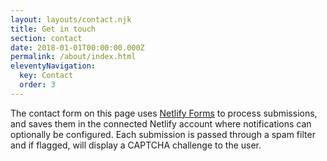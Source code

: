 ```yaml
---
layout: layouts/contact.njk
title: Get in touch
section: contact
date: 2018-01-01T00:00:00.000Z
permalink: /about/index.html
eleventyNavigation:
  key: Contact
  order: 3
---
```

The contact form on this page uses
[Netlify Forms](https://www.netlify.com/docs/form-handling/) to process
submissions, and saves them in the connected Netlify account where
notifications can optionally be configured. Each submission is passed through a
spam filter and if flagged, will display a CAPTCHA challenge to the user.
